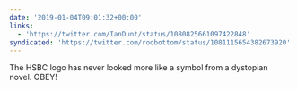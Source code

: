 ```yaml
---
date: '2019-01-04T09:01:32+00:00'
links:
  - 'https://twitter.com/IanDunt/status/1080825661097422848'
syndicated: 'https://twitter.com/roobottom/status/1081115654382673920'
---
```

The HSBC logo has never looked more like a symbol from a dystopian novel. OBEY! 
